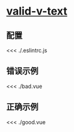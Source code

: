
# [valid-v-text](https://eslint.vuejs.org/rules/valid-v-text.html)

## 配置

<<< ./.eslintrc.js

## 错误示例

<<< ./bad.vue

## 正确示例

<<< ./good.vue
        